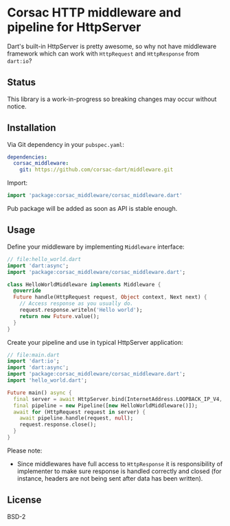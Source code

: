 # Corsac HTTP middleware and pipeline for HttpServer

Dart's built-in HttpServer is pretty awesome, so why not have middleware
framework which can work with `HttpRequest` and `HttpResponse` from `dart:io`?

## Status

This library is a work-in-progress so breaking changes may occur without notice.

## Installation

Via Git dependency in your `pubspec.yaml`:

```yaml
dependencies:
  corsac_middleware:
    git: https://github.com/corsac-dart/middleware.git
```

Import:

```dart
import 'package:corsac_middleware/corsac_middleware.dart'
```

Pub package will be added as soon as API is stable enough.

## Usage

Define your middleware by implementing `Middleware` interface:

```dart
// file:hello_world.dart
import 'dart:async';
import 'package:corsac_middleware/corsac_middleware.dart';

class HelloWorldMiddleware implements Middleware {
  @override
  Future handle(HttpRequest request, Object context, Next next) {
    // Access response as you usually do.
    request.response.writeln('Hello world');
    return new Future.value();
  }
}
```

Create your pipeline and use in typical HttpServer application:

```dart
// file:main.dart
import 'dart:io';
import 'dart:async';
import 'package:corsac_middleware/corsac_middleware.dart';
import 'hello_world.dart';

Future main() async {
  final server = await HttpServer.bind(InternetAddress.LOOPBACK_IP_V4, 8080);
  final pipeline = new Pipeline([new HelloWorldMiddleware()]);
  await for (HttpRequest request in server) {
    await pipeline.handle(request, null);
    request.response.close();
  }
}
```

Please note:

* Since middlewares have full access to `HttpResponse` it is responsibility of
  implementer to make sure response is handled correctly and closed (for
  instance, headers are not being sent after data has been written).

## License

BSD-2
